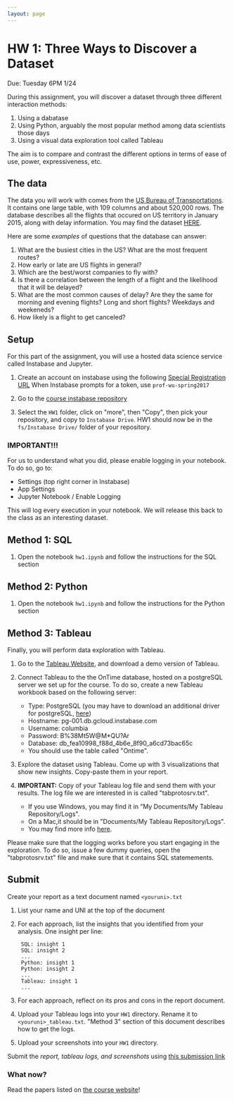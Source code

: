 ```yaml
---
layout: page
---
```


# HW 1: Three Ways to Discover a Dataset

Due: Tuesday 6PM 1/24

During this assignment, you will discover a dataset through three different interaction methods:

1. Using a dabatase
2. Using Python, arguably the most popular method among data scientists those days
2. Using a visual data exploration tool called Tableau

The aim is to compare and contrast the different options in terms of ease of use, power, expressiveness, etc.


## The data

The data you will work with comes from the [US Bureau of Transportations](http://www.transtats.bts.gov/). It contains one large table, with 109 columns and about 520,000 rows. The database describes all the flights that occured on US territory in January 2015, along with delay information. You may find the dataset [HERE](http://www.transtats.bts.gov/Download/On_Time_On_Time_Performance_2015_1.zip).

Here are some _examples_ of questions that the database can answer:

1. What are the busiest cities in the US? What are the most frequent routes?
2. How early or late are US flights in general?
3. Which are the best/worst companies to fly with?
4. Is there a correlation between the length of a flight and the likelihood that it will be delayed?
5. What are the most common causes of delay? Are they the same for morning and evening flights? Long and short flights? Weekdays and weekeneds?
6. How likely is a flight to get canceled?

## Setup

For this part of the assignment, you will use a hosted data science service called Instabase and Jupyter.

1. Create an account on instabase using the following [Special Registration URL](https://www.instabase.com/account/login?use_token=true)
When Instabase prompts for a token, use `prof-wu-spring2017`

2. Go to the [course instabase repository](https://www.instabase.com/tsellam/6998.002-viz/fs/Instabase%20Drive/)

3. Select the `HW1` folder, click on "more", then "Copy", then pick your repository, and copy to `Instabase Drive`.
HW1 should now be in the `fs/Instabase Drive/` folder of your repository.

### IMPORTANT!!!

For us to understand what you did, please enable logging in your notebook. To do so, go to:

- Settings (top right corner in Instabase)
- App Settings
- Jupyter Notebook / Enable Logging

This will log every execution in your notebook.  We will release this back to the class as an interesting dataset.



## Method 1: SQL

1. Open the notebook `hw1.ipynb` and follow the instructions for the SQL section


## Method 2: Python

1. Open the notebook `hw1.ipynb` and follow the instructions for the Python section


## Method 3: Tableau

Finally, you will perform data exploration with Tableau.

1. Go to the [Tableau Website](https://www.tableau.com/), and download a demo version of Tableau.

2. Connect Tableau to the the OnTime database, hosted on a postgreSQL server we set up for the course.
To do so, create a new Tableau workbook based on the following server:

    * Type: PostgreSQL (you may have to download an additional driver for postgreSQL, [here](https://www.tableau.com/support/drivers))
    * Hostname: pg-001.db.gcloud.instabase.com
    * Username: columbia
    * Password: B%38Mt5W@M*QU?Ar
    * Database: db_fea10998_f88d_4b6e_8f90_a6cd73bac65c
    * You should use the table called "Ontime".

3. Explore the dataset using Tableau.  Come up with 3 visualizations that show new insights.  Copy-paste them in your report.

4. **IMPORTANT:** Copy of your Tableau log file and send them with your results. The log file we are interested in is called "tabprotosrv.txt". 

    * If you use Windows, you may find it in "My Documents/My Tableau Repository/Logs". 
    * On a Mac,it should be in "Documents/My Tableau Repository/Logs". 
    * You may find more info [here](http://kb.tableau.com/articles/howto/viewing-underlying-sql-queries-desktop).

Please make sure that the logging works before you start engaging in the exploration. To do so, issue a few dummy queries, open the "tabprotosrv.txt" file and make sure that it contains SQL statemements.



## Submit

Create your report as a text document named `<youruni>.txt` 

1. List your name and UNI at the top of the document
1. For each approach, list the insights that you identified from your analysis.  One insight per line:

        SQL: insight 1
        SQL: insight 2
        ...
        Python: insight 1
        Python: insight 2
        ...
        Tableau: insight 1
        ...

      
2. For each approach, reflect on its pros and cons in the report document.
3. Upload your Tableau logs into your `HW1` directory.  Rename it to `<youruni>_tableau.txt`.   "Method 3" section of this document describes how to get the logs.
4. Upload your screenshots into your `HW1` directory.

Submit the *report, tableau logs, and screenshots*  using [this submission link](https://www.instabase.com/apps/file-submission/cmd/submit/0be40120-53de-4718-a18d-3e773da8c7b5)

### What now?

Read the papers listed on [the course website](http://columbiaviz.github.io)!
